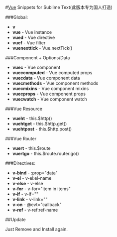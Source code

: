 #[Vue](http:www.vuejs.org) Snippets for Sublime Text(此版本专为国人打造)

###Global:

* **v**
* **vue** - Vue instance
* **vued** - Vue directive
* **vuef** - Vue filter
* **vuenexttick** - Vue.nextTick()

###Component + Options/Data

* **vuec** - Vue component
* **vueccomputed** - Vue computed props
* **vuecdata** - Vue component data
* **vuecmethods** - Vue component methods
* **vuecmixins** - Vue component mixins
* **vuecprops** - Vue component props
* **vuecwatch** - Vue component watch

###Vue Resource

* **vueht** - this.$http()
* **vuehtget** - this.$http.get()
* **vuehtpost** - this.$http.post()

###Vue Router
* **vuert** - this.$route
* **vuertgo** - this.$route.router.go()

###Directives:

* **v-bind** - :prop="data"
* **v-el** - v-el:el-name
* **v-else** - v-else
* **v-for** - v-for="item in items"
* **v-if** - v-if=""
* **v-link** - v-link=""
* **v-on** - @evt="callback"
* **v-ref** - v-ref:ref-name

##Update

Just Remove and Install again.
